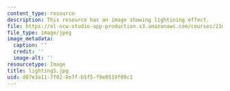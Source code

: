 ```yaml
---
content_type: resource
description: This resource has an image showing lightining effect.
file: https://ol-ocw-studio-app-production.s3.amazonaws.com/courses/21m-873-theater-arts-topics-fall-2004-january-iap-2005/d07e3a117f028e7fb5f5f9e8519f09c1_lighting5.jpg
file_type: image/jpeg
image_metadata:
  caption: ''
  credit: ''
  image-alt: ''
resourcetype: Image
title: lighting5.jpg
uid: d07e3a11-7f02-8e7f-b5f5-f9e8519f09c1
---
```


